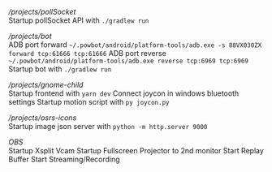 _/projects/pollSocket_ \
Startup pollSocket API with `./gradlew run`

_/projects/bot_ \
ADB port forward `~/.powbot/android/platform-tools/adb.exe -s 88VX030ZX forward tcp:61666 tcp:61666`
ADB port reverse `~/.powbot/android/platform-tools/adb.exe reverse tcp:6969 tcp:6969`
Startup bot with `./gradlew run`

_/projects/gnome-child_ \
Startup frontend with `yarn dev`
Connect joycon in windows bluetooth settings
Startup motion script with `py joycon.py`

_/projects/osrs-icons_ \
Startup image json server with `python -m http.server 9000`

_OBS_ \
Startup Xsplit Vcam
Startup Fullscreen Projector to 2nd monitor
Start Replay Buffer
Start Streaming/Recording
